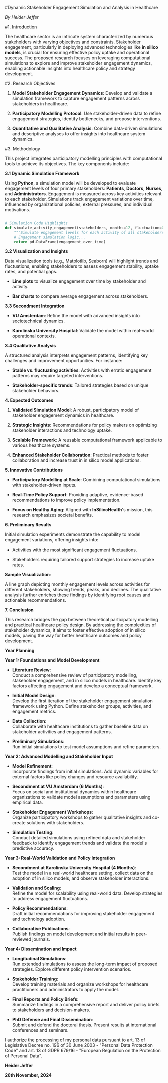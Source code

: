 #Dynamic Stakeholder Engagement Simulation and Analysis in Healthcare

*By Heider Jeffer*

#1. Introduction

The healthcare sector is an intricate system characterized by numerous
stakeholders with varying objectives and constraints. Stakeholder
engagement, particularly in deploying advanced technologies like **in
silico models**, is crucial for ensuring effective policy uptake and
operational success. The proposed research focuses on leveraging
computational simulations to explore and improve stakeholder engagement
dynamics, enabling actionable insights into healthcare policy and
strategy development.

#2. Research Objectives

1.  **Model Stakeholder Engagement Dynamics**: Develop and validate a
    simulation framework to capture engagement patterns across
    stakeholders in healthcare.

2.  **Participatory Modelling Protocol**: Use stakeholder-driven data to
    refine engagement strategies, identify bottlenecks, and propose
    interventions.

3.  **Quantitative and Qualitative Analysis**: Combine data-driven
    simulations and descriptive analyses to offer insights into
    healthcare system dynamics.

#3. Methodology

This project integrates participatory modelling principles with
computational tools to achieve its objectives. The key components
include:

**3.1 Dynamic Simulation Framework**

Using **Python**, a simulation model will be developed to evaluate
engagement levels of four primary stakeholders: **Patients**,
**Doctors**, **Nurses**, and **Administrators**. Engagement is measured
across key activities relevant to each stakeholder. Simulations track
engagement variations over time, influenced by organizational policies,
external pressures, and individual motivations.

```Python

# Simulation Code Highlights
def simulate_activity_engagement(stakeholders, months=12, fluctuation=0.05):
    """Simulate engagement levels for each activity of all stakeholders over time."""
    # Engagement simulation logic...
    return pd.DataFrame(engagement_over_time)


```

**3.2 Visualization and Insights**

Data visualization tools (e.g., Matplotlib, Seaborn) will highlight
trends and fluctuations, enabling stakeholders to assess engagement
stability, uptake rates, and potential gaps.

-   **Line plots** to visualize engagement over time by stakeholder and
    activity.

-   **Bar charts** to compare average engagement across stakeholders.

**3.3 Secondment Integration**

-   **VU Amsterdam**: Refine the model with advanced insights into
    sociotechnical dynamics.

-   **Karolinska University Hospital**: Validate the model within
    real-world operational contexts.

**3.4 Qualitative Analysis**

A structured analysis interprets engagement patterns, identifying key
challenges and improvement opportunities. For instance:

-   **Stable vs. fluctuating activities**: Activities with erratic
    engagement patterns may require targeted interventions.

-   **Stakeholder-specific trends**: Tailored strategies based on unique
    stakeholder behaviors.

**4. Expected Outcomes**

1.  **Validated Simulation Model**: A robust, participatory model of
    stakeholder engagement dynamics in healthcare.

2.  **Strategic Insights**: Recommendations for policy makers on
    optimizing stakeholder interactions and technology uptake.

3.  **Scalable Framework**: A reusable computational framework
    applicable to various healthcare systems.

4.  **Enhanced Stakeholder Collaboration**: Practical methods to foster
    collaboration and increase trust in in silico model applications.

**5. Innovative Contributions**

-   **Participatory Modelling at Scale**: Combining computational
    simulations with stakeholder-driven inputs.

-   **Real-Time Policy Support**: Providing adaptive, evidence-based
    recommendations to improve policy implementation.

-   **Focus on Healthy Aging**: Aligned with **InSilicoHealth**'s
    mission, this research emphasizes societal benefits.

**6. Preliminary Results**

Initial simulation experiments demonstrate the capability to model
engagement variations, offering insights into:

-   Activities with the most significant engagement fluctuations.

-   Stakeholders requiring tailored support strategies to increase
    uptake rates.

**Sample Visualization**:

A line graph depicting monthly engagement levels across activities for
different stakeholders, showing trends, peaks, and declines. The
qualitative analysis further enriches these findings by identifying root
causes and actionable recommendations.

**7. Conclusion**

This research bridges the gap between theoretical participatory
modelling and practical healthcare policy design. By addressing the
complexities of stakeholder dynamics, it aims to foster effective
adoption of in silico models, paving the way for better healthcare
outcomes and policy development.

**Year Planning**

**Year 1: Foundations and Model Development**

-   **Literature Review**:\
    Conduct a comprehensive review of participatory modelling,
    stakeholder engagement, and in silico models in healthcare. Identify
    key factors affecting engagement and develop a conceptual framework.

-   **Initial Model Design**:\
    Develop the first iteration of the stakeholder engagement simulation
    framework using Python. Define stakeholder groups, activities, and
    engagement metrics.

-   **Data Collection**:\
    Collaborate with healthcare institutions to gather baseline data on
    stakeholder activities and engagement patterns.

-   **Preliminary Simulations**:\
    Run initial simulations to test model assumptions and refine
    parameters.

**Year 2: Advanced Modelling and Stakeholder Input**

-   **Model Refinement**:\
    Incorporate findings from initial simulations. Add dynamic variables
    for external factors like policy changes and resource availability.

-   **Secondment at VU Amsterdam (6 Months)**:\
    Focus on social and institutional dynamics within healthcare
    organizations to validate model assumptions and parameters using
    empirical data.

-   **Stakeholder Engagement Workshops**:\
    Organize participatory workshops to gather qualitative insights and
    co-create solutions with stakeholders.

-   **Simulation Testing**:\
    Conduct detailed simulations using refined data and stakeholder
    feedback to identify engagement trends and validate the model's
    predictive accuracy.

**Year 3: Real-World Validation and Policy Integration**

-   **Secondment at Karolinska University Hospital (4 Months)**:\
    Test the model in a real-world healthcare setting, collect data on
    the adoption of in silico models, and observe stakeholder
    interactions.

-   **Validation and Scaling**:\
    Refine the model for scalability using real-world data. Develop
    strategies to address engagement fluctuations.

-   **Policy Recommendations**:\
    Draft initial recommendations for improving stakeholder engagement
    and technology adoption.

-   **Collaborative Publications**:\
    Publish findings on model development and initial results in
    peer-reviewed journals.

**Year 4: Dissemination and Impact**

-   **Longitudinal Simulations**:\
    Run extended simulations to assess the long-term impact of proposed
    strategies. Explore different policy intervention scenarios.

-   **Stakeholder Training**:\
    Develop training materials and organize workshops for healthcare
    practitioners and administrators to apply the model.

-   **Final Reports and Policy Briefs**:\
    Summarize findings in a comprehensive report and deliver policy
    briefs to stakeholders and decision-makers.

-   **PhD Defense and Final Dissemination**:\
    Submit and defend the doctoral thesis. Present results at
    international conferences and seminars.

I authorize the processing of my personal data pursuant to art. 13 of
Legislative Decree no. 196 of 30 June 2003 - \"Personal Data Protection
Code\" and art. 13 of GDPR 679/16 - \"European Regulation on the
Protection of Personal Data\".

**Heider Jeffer**


**26th November, 2024**
